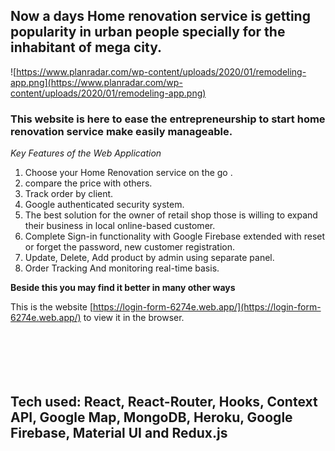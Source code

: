 ## Now a days Home renovation service is getting popularity in urban people specially for the inhabitant of mega city.

![https://www.planradar.com/wp-content/uploads/2020/01/remodeling-app.png](https://www.planradar.com/wp-content/uploads/2020/01/remodeling-app.png)

### This website is  here to ease  the entrepreneurship to start  home renovation service make easily manageable.
*Key Features of the Web Application*

1. Choose your Home Renovation service on the go .
2. compare the price with others.
3. Track order by client.
4. Google authenticated security system.
5. The best solution for the owner of retail shop those is willing to expand their business in local online-based customer.
6. Complete Sign-in functionality with Google Firebase extended with reset or forget the password, new customer registration.
7. Update, Delete, Add product by  admin using separate panel.
8. Order Tracking And monitoring real-time basis.

__Beside this you may find it better in many other ways__


This is the website [https://login-form-6274e.web.app/](https://login-form-6274e.web.app/) to view it in the browser.



```






```
## Tech used: React, React-Router, Hooks, Context API, Google Map, MongoDB, Heroku, Google Firebase, Material UI and Redux.js